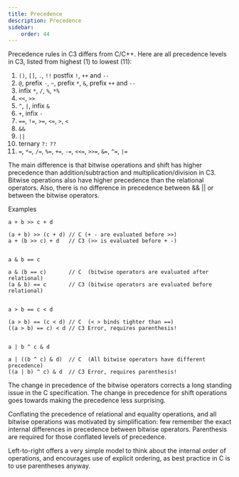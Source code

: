 ```yaml
---
title: Precedence
description: Precedence
sidebar:
    order: 44
---
```


Precedence rules in C3 differs from C/C++. Here are all precedence levels in C3, listed from highest (1) to lowest (11):

1. `()`, `[]`, `.`, `!!` postfix `!`, `++` and `--` 
2. `@`, prefix `-`, `~`, prefix `*`, `&`, prefix `++` and `--`
3. infix `*`, `/`, `%`, `*%`
4. `<<`, `>>`
5. `^`, `|`, infix `&`
6. `+`, infix `-`
7. `==`, `!=`, `>=`, `<=`, `>`, `<`
8. `&&`
9. `||`
10. ternary `?:` `??`
11. `=`, `*=`, `/=`, `%=`, `+=`, `-=`, `<<=`, `>>=`, `&=`, `^=`, `|=`


The main difference is that bitwise operations and shift has higher precedence than addition/subtraction and multiplication/division in C3. Bitwise operations also have higher precedence than the relational operators. Also, there is no difference in precedence between && || or between the bitwise operators.

Examples

```
a + b >> c + d

(a + b) >> (c + d) // C (+ - are evaluated before >>)
a + (b >> c) + d   // C3 (>> is evaluated before + -)


a & b == c

a & (b == c)       // C  (bitwise operators are evaluated after relational)
(a & b) == c       // C3 (bitwise operators are evaluated before relational)


a > b == c < d

(a > b) == (c < d) // C  (< > binds tighter than ==)
((a > b) == c) < d // C3 Error, requires parenthesis!


a | b ^ c & d

a | ((b ^ c) & d)  // C  (All bitwise operators have different precedence)
((a | b) ^ c) & d  // C3 Error, requires parenthesis!
```

The change in precedence of the bitwise operators corrects a long standing issue in the C specification. The change in precedence for shift operations goes towards making the precedence less surprising.

Conflating the precedence of relational and equality operations, and all bitwise operations was motivated by simplification: few remember the exact internal differences in precedence between bitwise operators. Parenthesis are required for those conflated levels of precedence.

Left-to-right offers a very simple model to think about the internal order of operations, and encourages use of explicit ordering, as best practice in C is to use parentheses anyway.
